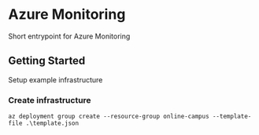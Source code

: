 # Azure Monitoring

Short entrypoint for Azure Monitoring

## Getting Started

Setup example infrastructure

### Create infrastructure

```
az deployment group create --resource-group online-campus --template-file .\template.json
```